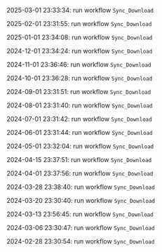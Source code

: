 2025-03-01 23:33:34: run workflow `Sync_Download` 

2025-02-01 23:31:55: run workflow `Sync_Download` 

2025-01-01 23:34:08: run workflow `Sync_Download` 

2024-12-01 23:34:24: run workflow `Sync_Download` 

2024-11-01 23:36:46: run workflow `Sync_Download` 

2024-10-01 23:36:28: run workflow `Sync_Download` 

2024-09-01 23:31:51: run workflow `Sync_Download` 

2024-08-01 23:31:40: run workflow `Sync_Download` 

2024-07-01 23:31:42: run workflow `Sync_Download` 

2024-06-01 23:31:44: run workflow `Sync_Download` 

2024-05-01 23:32:04: run workflow `Sync_Download` 

2024-04-15 23:37:51: run workflow `Sync_Download` 

2024-04-01 23:37:56: run workflow `Sync_Download` 

2024-03-28 23:38:40: run workflow `Sync_Download` 

2024-03-20 23:30:40: run workflow `Sync_Download` 

2024-03-13 23:56:45: run workflow `Sync_Download` 

2024-03-06 23:30:47: run workflow `Sync_Download` 

2024-02-28 23:30:54: run workflow `Sync_Download` 


